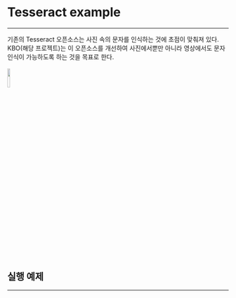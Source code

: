 # Tesseract example
* * *

기존의 Tesseract 오픈소스는 사진 속의 문자를 인식하는 것에 초점이 맞춰져 있다. <br>
KBO(해당 프로젝트)는 이 오픈소스를 개선하여 사진에서뿐만 아니라 영상에서도 문자 인식이 가능하도록 하는 것을 목표로 한다. <br><br>
<img src="/uploads/533c5f7685a87f512e19dc7542aeba21/캡처.JPG" width="10.5%" height="10.5%">
<br><br>

## 실행 예제
* * *